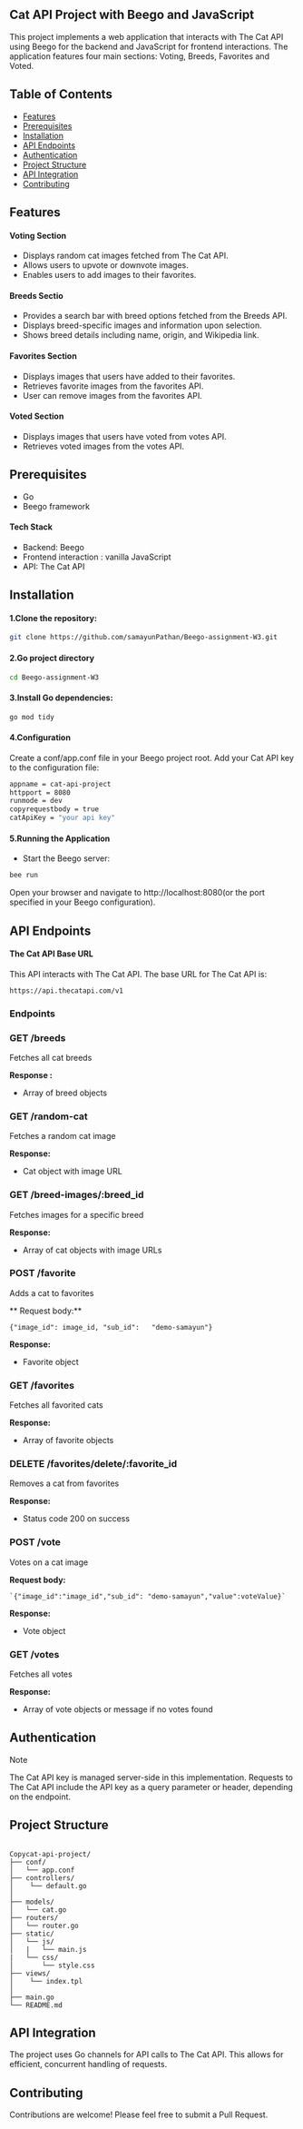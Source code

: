
## Cat API Project with Beego and JavaScript
This project implements a web application that interacts with The Cat API using Beego for the backend and JavaScript for frontend interactions. The application features four main sections: Voting, Breeds, Favorites and Voted.


## Table of Contents
- [Features](#features)
- [Prerequisites](#prerequisites)
- [Installation](#installation)
- [API Endpoints](#api-endpoints)
- [Authentication](#authentication)
- [Project Structure](#project-structure)
- [API Integration](#api-integration)
- [Contributing](#contributing)
## Features
#### Voting Section
- Displays random cat images fetched from The Cat API.
- Allows users to upvote or downvote images.
- Enables users to add images to their favorites.
#### Breeds Sectio
- Provides a search bar with breed options fetched from the Breeds API.
- Displays breed-specific images and information upon selection.
- Shows breed details including name, origin, and Wikipedia link.
#### Favorites Section
- Displays images that users have added to their favorites.
- Retrieves favorite images from the favorites API.
- User can remove images from the favorites API.
#### Voted Section
- Displays images that users have voted from votes API.
- Retrieves voted images from the votes API.


## Prerequisites

- Go 
- Beego framework
#### Tech Stack

- Backend: Beego
- Frontend interaction : vanilla JavaScript
- API: The Cat API

## Installation

#### 1.Clone the repository:
``` bash 
git clone https://github.com/samayunPathan/Beego-assignment-W3.git
```
#### 2.Go project directory
``` bash
cd Beego-assignment-W3
```
#### 3.Install Go dependencies:
```bash
go mod tidy
```



#### 4.Configuration

Create a conf/app.conf file in your Beego project root.
Add your Cat API key to the configuration file:
```bash
appname = cat-api-project
httpport = 8080
runmode = dev
copyrequestbody = true
catApiKey = "your api key"

```

#### 5.Running the Application

- Start the Beego server:
```bash
bee run
```
Open your browser and navigate to http://localhost:8080(or the port specified in your Beego configuration).


## API Endpoints

#### The Cat API Base URL
This API interacts with The Cat API. The base URL for The Cat API is:

`https://api.thecatapi.com/v1`
### Endpoints

### GET /breeds

Fetches all cat breeds

**Response :**  
- Array of breed objects


### GET /random-cat

Fetches a random cat image

**Response:**

- Cat object with image URL


### GET /breed-images/:breed_id

Fetches images for a specific breed

**Response:**
- Array of cat objects with image URLs


### POST /favorite

Adds a cat to favorites

** Request body:**

`{"image_id": image_id,
"sub_id":   "demo-samayun"}`

**Response:**
- Favorite object


### GET /favorites

Fetches all favorited cats

**Response:**

- Array of favorite objects


### DELETE /favorites/delete/:favorite_id

Removes a cat from favorites

**Response:**
- Status code 200 on success


### POST /vote

Votes on a cat image

**Request body:**

	`{"image_id":"image_id","sub_id": "demo-samayun","value":voteValue}`

**Response:**

- Vote object


### GET /votes

Fetches all votes

**Response:**
- Array of vote objects or message if no votes found



## Authentication
> [!NOTE]
The Cat API key is managed server-side in this implementation. Requests to The Cat API include the API key as a query parameter or header, depending on the endpoint.

## Project Structure
```

Copycat-api-project/
├── conf/
│   └── app.conf
├── controllers/
│    └── default.go
│   
├── models/
│   └── cat.go
├── routers/
│   └── router.go
├── static/
│   └── js/
│   |   └── main.js
|   └── css/
│       └── style.css
├── views/
│    └── index.tpl
│   
├── main.go
└── README.md
```
## API Integration
The project uses Go channels for API calls to The Cat API. This allows for efficient, concurrent handling of requests.
## Contributing
Contributions are welcome! Please feel free to submit a Pull Request.

